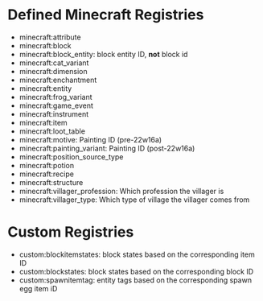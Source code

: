 # Defined Minecraft Registries
* minecraft:attribute
* minecraft:block
* minecraft:block_entity: block entity ID, **not** block id
* minecraft:cat_variant
* minecraft:dimension
* minecraft:enchantment
* minecraft:entity
* minecraft:frog_variant
* minecraft:game_event
* minecraft:instrument
* minecraft:item
* minecraft:loot_table
* minecraft:motive: Painting ID (pre-22w16a)
* minecraft:painting_variant: Painting ID (post-22w16a)
* minecraft:position_source_type
* minecraft:potion
* minecraft:recipe
* minecraft:structure
* minecraft:villager_profession: Which profession the villager is
* minecraft:villager_type: Which type of village the villager comes from
# Custom Registries
* custom:blockitemstates: block states based on the corresponding item ID
* custom:blockstates: block states based on the corresponding block ID
* custom:spawnitemtag: entity tags based on the corresponding spawn egg item iD